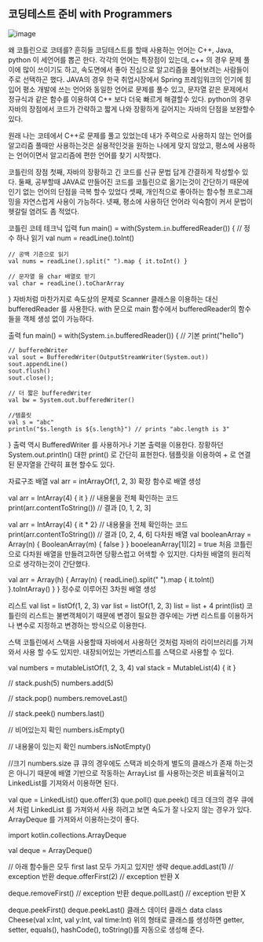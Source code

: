 ## 코딩테스트 준비 with Programmers
![image](https://github.com/chihyeonwon/programmers/assets/58906858/d58901f4-e1ad-48b3-80b2-132f5de9fdac)

왜 코틀린으로 코테를?
흔히들 코딩테스트를 할때 사용하는 언어는 C++, Java, python 이 세언어를 뽑곤 한다. 각각의 언어는 특장점이 있는데,
c++ 의 경우 문제 풀이에 많이 쓰이기도 하고, 속도면에서 좋아 진심으로 알고리즘을 풀어보려는 사람들이 주로 선택하곤 했다.
JAVA의 경우 한국 취업시장에서 Spring 프레임워크의 인기에 힘입어 평소 개발에 쓰는 언어와 동일한 언어로 문제를 풀수 있고, 문자열 같은 문제에서 정규식과 같은 함수를 이용하여 C++ 보다 더욱 빠르게 해결할수 있다.
python의 경우 자바의 장점에서 코드가 간략하고 짧게 나와 장황하게 길어지는 자바의 단점을 보완할수 있다.

원래 나는 코테에서 C++로 문제를 풀고 있었는데 내가 주력으로 사용하지 않는 언어를 알고리즘 풀때만 사용하는것은 실용적인것을 원하는 나에게 맞지 않았고, 평소에 사용하는 언어이면서 알고리즘에 편한 언어를 찾기 시작했다.

코틀린의 장점
첫째, 자바의 장황하고 긴 코드를 신규 문법 답게 간결하게 작성할수 있다.
둘째, 공부할때 JAVA로 만들어진 코드를 코틀린으로 옮기는것이 간단하기 때문에 인기 없는 언어의 단점을 극복 할수 있었다
셋째, 개인적으로 좋아하는 함수형 프로그래밍을 자연스럽게 사용이 가능하다.
넷째, 평소에 사용하던 언어라 익숙함이 커서 문법이 헷갈릴 염려도 좀 적었다.

코틀린 코테 테크닉
입력
fun main() = with(System.`in`.bufferedReader()) {
	// 정수 하나 읽기
	val num = readLine().toInt()
    
	// 공백 기준으로 읽기
	val nums = readLine().split(" ").map { it.toInt() }
    
	// 문자열 을 char 배열로 받기
	val char = readLine().toCharArray
}
자바처럼 마찬가지로 속도상의 문제로 Scanner 클래스을 이용하는 대신 bufferedReader 를 사용한다.
with 문으로 main 함수에서 bufferedReader의 함수들을 객체 생성 없이 가능하다.

출력
fun main() = with(System.`in`.bufferedReader()) {
	// 기본
	print("hello")
    
	// bufferedWriter
	val sout = BufferedWriter(OutputStreamWriter(System.out))
	sout.appendLine()
	sout.flush()
	sout.close();
    
    // 더 짧은 bufferedWriter
    val bw = System.out.bufferedWriter()
    
	//템플릿
	val s = "abc"
	println("$s.length is ${s.length}") // prints "abc.length is 3"
}
출력 역시 BufferedWriter 를 사용하거나 기본 출력을 이용한다.
장황하던 System.out.println() 대한 print() 로 간단히 표현한다.
템플릿을 이용하여 + 로 연결된 문자열을 간략히 표현 할수도 있다.

자료구조
배열
 val arr = intArrayOf(1, 2, 3) 
확장 함수로 배열 생성

val arr = IntArray(4) { it }
// 내용물을 전체 확인하는 코드
print(arr.contentToString()) // 결과 [0, 1, 2, 3]

val arr = IntArray(4) { it * 2}
// 내용물을 전체 확인하는 코드
print(arr.contentToString()) // 결과 [0, 2, 4, 6]
다차원 배열
val booleanArray = Array(n) {
	BooleanArray(m) { false }
}
booeleanArray[1][2] = true
처음 코틀린으로 다차원 배열을 만들려고하면 당황스럽고 어색할 수 있지만.
다차원 배열의 원리적으로 생각하는것이 간단했다.

val arr = Array(h) {
	Array(n) {
		readLine().split(" ").map { it.toInt() }.toIntArray()
	}
}
정수로 이루어진 3차원 배열 생성

리스트
val list = listOf(1, 2, 3)
var list = listOf(1, 2, 3)
list = list + 4
print(list)
코틀린의 리스트는 불변객체이기 때문에 변경이 필요한 경우에는 가변 리스트를 이용하거나
변수로 지정하고 변경하는 방식으로 이용한다.

스택
코틀린에서 스택을 사용할때 자바에서 사용하던 것처럼 자바의 라이브러리를 가져와서 사용 할 수도 있지만.
내장되어있는 가변리스트를 스택으로 사용할 수 있다.

val numbers = mutableListOf(1, 2, 3, 4)
val stack = MutableList<Int>(4) { it }

// stack.push(5)
numbers.add(5)

// stack.pop()
numbers.removeLast()

// stack.peek()
numbers.last()

// 비어있는지 확인
numbers.isEmpty()

// 내용물이 있는지 확인
numbers.isNotEmpty()

//크기
numbers.size
큐
큐의 경우에도 스택과 비슷하게 별도의 클래스가 존재 하는것은 아니기 때문에
배열 기반으로 작동하는 ArrayList 를 사용하는것은 비효율적이고
LinkedList를 기져와서 이용하면 된다.

val que = LinkedList<Int>()
que.offer(3)
que.poll()
que.peek()
데크
데크의 경우 큐에서 처럼 LinkedList 를 가져와서 사용 하려고 보면 속도가 잘 나오지 않는 경우가 있다.
ArrayDeque 를 가져와서 이용하는것이 좋다.

import kotlin.collections.ArrayDeque

val deque = ArrayDeque<Int>()

// 아래 함수들은 모두 first last 모두 가지고 있지만 생략
deque.addLast(1) // exception 반환
deque.offerFirst(2) // exception 반환 X

deque.removeFirst() // exception 반환
deque.pollLast() // exception 반환 X

deque.peekFirst()
deque.peekLast()
클래스
데이터 클래스
data class Cheese(val x:Int, val y:Int, val time:Int)
위의 형태로 클래스를 생성하면 getter, setter, equals(), hashCode(), toString()를 자동으로 생성해 준다.

